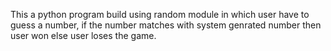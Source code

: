 This a python program build using random module in which user have to guess a number, if the number matches with system genrated number then user won else user loses the game.
